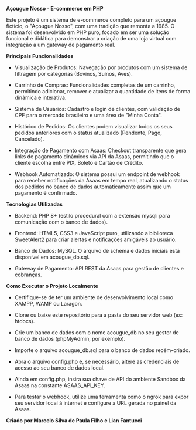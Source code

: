 **Açougue Nosso - E-commerce em PHP**

Este projeto é um sistema de e-commerce completo para um açougue fictício, o "Açougue Nosso", com uma tradição que remonta a 1985. O sistema foi desenvolvido em PHP puro, focado em ser uma solução funcional e didática para demonstrar a criação de uma loja virtual com integração a um gateway de pagamento real.

**Principais Funcionalidades**
- Visualização de Produtos: Navegação por produtos com um sistema de filtragem por categorias (Bovinos, Suínos, Aves).

- Carrinho de Compras: Funcionalidades completas de um carrinho, permitindo adicionar, remover e atualizar a quantidade de itens de forma dinâmica e interativa.

- Sistema de Usuários: Cadastro e login de clientes, com validação de CPF para o mercado brasileiro e uma área de "Minha Conta".

- Histórico de Pedidos: Os clientes podem visualizar todos os seus pedidos anteriores com o status atualizado (Pendente, Pago, Cancelado).

- Integração de Pagamento com Asaas: Checkout transparente que gera links de pagamento dinâmicos via API da Asaas, permitindo que o cliente escolha entre PIX, Boleto e Cartão de Crédito.

- Webhook Automatizado: O sistema possui um endpoint de webhook para receber notificações da Asaas em tempo real, atualizando o status dos pedidos no banco de dados automaticamente assim que um pagamento é confirmado.

**Tecnologias Utilizadas**
- Backend: PHP 8+ (estilo procedural com a extensão mysqli para comunicação com o banco de dados).

- Frontend: HTML5, CSS3 e JavaScript puro, utilizando a biblioteca SweetAlert2 para criar alertas e notificações amigáveis ao usuário.

- Banco de Dados: MySQL. O arquivo de schema e dados iniciais está disponível em acougue_db.sql.

- Gateway de Pagamento: API REST da Asaas para gestão de clientes e cobranças.

**Como Executar o Projeto Localmente**
- Certifique-se de ter um ambiente de desenvolvimento local como XAMPP, WAMP ou Laragon.

- Clone ou baixe este repositório para a pasta do seu servidor web (ex: htdocs).

- Crie um banco de dados com o nome acougue_db no seu gestor de banco de dados (phpMyAdmin, por exemplo).

- Importe o arquivo acougue_db.sql para o banco de dados recém-criado.

- Abra o arquivo config.php e, se necessário, altere as credenciais de acesso ao seu banco de dados local.

- Ainda em config.php, insira sua chave de API do ambiente Sandbox da Asaas na constante ASAAS_API_KEY.

- Para testar o webhook, utilize uma ferramenta como o ngrok para expor seu servidor local à internet e configure a URL gerada no painel da Asaas.

**Criado por Marcelo Silva de Paula Filho e Lian Fantucci**
